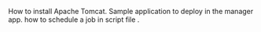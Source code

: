 How to install Apache Tomcat.
Sample application to deploy in the manager app.
how to schedule a job in script file .
